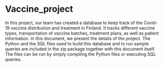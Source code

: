 # Vaccine_project
In this project, our team has created a database to keep track of the Covid-19 vaccine
distribution and treatment in Finland. It tracks different vaccine types, transportation of
vaccine batches, treatment plans, as well as patient information. In this document, we
present the details of the project. The Python and the SQL files used to build this database
and to run sample queries are included in the zip package together with this document
itself. The files can be run by simply compiling the Python files or executing SQL queries.

